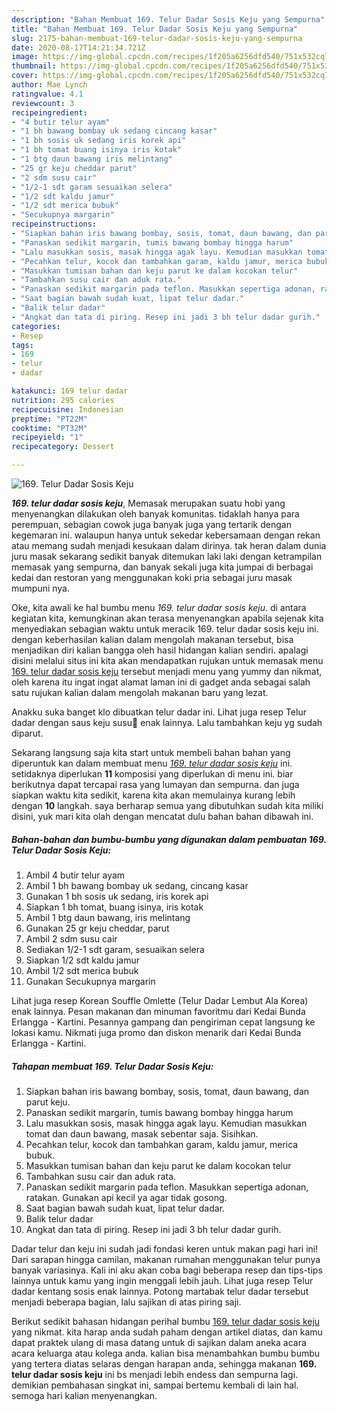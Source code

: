 ```yaml
---
description: "Bahan Membuat 169. Telur Dadar Sosis Keju yang Sempurna"
title: "Bahan Membuat 169. Telur Dadar Sosis Keju yang Sempurna"
slug: 2175-bahan-membuat-169-telur-dadar-sosis-keju-yang-sempurna
date: 2020-08-17T14:21:34.721Z
image: https://img-global.cpcdn.com/recipes/1f205a6256dfd540/751x532cq70/169-telur-dadar-sosis-keju-foto-resep-utama.jpg
thumbnail: https://img-global.cpcdn.com/recipes/1f205a6256dfd540/751x532cq70/169-telur-dadar-sosis-keju-foto-resep-utama.jpg
cover: https://img-global.cpcdn.com/recipes/1f205a6256dfd540/751x532cq70/169-telur-dadar-sosis-keju-foto-resep-utama.jpg
author: Mae Lynch
ratingvalue: 4.1
reviewcount: 3
recipeingredient:
- "4 butir telur ayam"
- "1 bh bawang bombay uk sedang cincang kasar"
- "1 bh sosis uk sedang iris korek api"
- "1 bh tomat buang isinya iris kotak"
- "1 btg daun bawang iris melintang"
- "25 gr keju cheddar parut"
- "2 sdm susu cair"
- "1/2-1 sdt garam sesuaikan selera"
- "1/2 sdt kaldu jamur"
- "1/2 sdt merica bubuk"
- "Secukupnya margarin"
recipeinstructions:
- "Siapkan bahan iris bawang bombay, sosis, tomat, daun bawang, dan parut keju."
- "Panaskan sedikit margarin, tumis bawang bombay hingga harum"
- "Lalu masukkan sosis, masak hingga agak layu. Kemudian masukkan tomat dan daun bawang, masak sebentar saja. Sisihkan."
- "Pecahkan telur, kocok dan tambahkan garam, kaldu jamur, merica bubuk."
- "Masukkan tumisan bahan dan keju parut ke dalam kocokan telur"
- "Tambahkan susu cair dan aduk rata."
- "Panaskan sedikit margarin pada teflon. Masukkan sepertiga adonan, ratakan. Gunakan api kecil ya agar tidak gosong."
- "Saat bagian bawah sudah kuat, lipat telur dadar."
- "Balik telur dadar"
- "Angkat dan tata di piring. Resep ini jadi 3 bh telur dadar gurih."
categories:
- Resep
tags:
- 169
- telur
- dadar

katakunci: 169 telur dadar 
nutrition: 295 calories
recipecuisine: Indonesian
preptime: "PT22M"
cooktime: "PT32M"
recipeyield: "1"
recipecategory: Dessert

---
```



![169. Telur Dadar Sosis Keju](https://img-global.cpcdn.com/recipes/1f205a6256dfd540/751x532cq70/169-telur-dadar-sosis-keju-foto-resep-utama.jpg)

<b><i>169. telur dadar sosis keju</i></b>, Memasak merupakan suatu hobi yang menyenangkan dilakukan oleh banyak komunitas. tidaklah hanya para perempuan, sebagian cowok juga banyak juga yang tertarik dengan kegemaran ini. walaupun hanya untuk sekedar kebersamaan dengan rekan atau memang sudah menjadi kesukaan dalam dirinya. tak heran dalam dunia juru masak sekarang sedikit banyak ditemukan laki laki dengan ketrampilan memasak yang sempurna, dan banyak sekali juga kita jumpai di berbagai kedai dan restoran yang menggunakan koki pria sebagai juru masak mumpuni nya.

Oke, kita awali ke hal bumbu menu <i>169. telur dadar sosis keju</i>. di antara kegiatan kita, kemungkinan akan terasa menyenangkan apabila sejenak kita menyediakan sebagian waktu untuk meracik 169. telur dadar sosis keju ini. dengan keberhasilan kalian dalam mengolah makanan tersebut, bisa menjadikan diri kalian bangga oleh hasil hidangan kalian sendiri. apalagi disini melalui situs ini kita akan mendapatkan rujukan untuk memasak menu <u>169. telur dadar sosis keju</u> tersebut menjadi menu yang yummy dan nikmat, oleh karena itu ingat ingat alamat laman ini di gadget anda sebagai salah satu rujukan kalian dalam mengolah makanan baru yang lezat.

Anakku suka banget klo dibuatkan telur dadar ini. Lihat juga resep Telur dadar dengan saus keju susu💓 enak lainnya. Lalu tambahkan keju yg sudah diparut.


Sekarang langsung saja kita start untuk membeli bahan bahan yang diperuntuk kan dalam membuat menu <u><i>169. telur dadar sosis keju</i></u> ini. setidaknya diperlukan <b>11</b> komposisi yang diperlukan di menu ini. biar berikutnya dapat tercapai rasa yang lumayan dan sempurna. dan juga siapkan waktu kita sedikit, karena kita akan memulainya kurang lebih dengan <b>10</b> langkah. saya berharap semua yang dibutuhkan sudah kita miliki disini, yuk mari kita olah dengan mencatat dulu bahan bahan dibawah ini.

<!--inarticleads1-->

##### Bahan-bahan dan bumbu-bumbu yang digunakan dalam pembuatan 169. Telur Dadar Sosis Keju:

1. Ambil 4 butir telur ayam
1. Ambil 1 bh bawang bombay uk sedang, cincang kasar
1. Gunakan 1 bh sosis uk sedang, iris korek api
1. Siapkan 1 bh tomat, buang isinya, iris kotak
1. Ambil 1 btg daun bawang, iris melintang
1. Gunakan 25 gr keju cheddar, parut
1. Ambil 2 sdm susu cair
1. Sediakan 1/2-1 sdt garam, sesuaikan selera
1. Siapkan 1/2 sdt kaldu jamur
1. Ambil 1/2 sdt merica bubuk
1. Gunakan Secukupnya margarin


Lihat juga resep Korean Souffle Omlette (Telur Dadar Lembut Ala Korea) enak lainnya. Pesan makanan dan minuman favoritmu dari Kedai Bunda Erlangga - Kartini. Pesannya gampang dan pengiriman cepat langsung ke lokasi kamu. Nikmati juga promo dan diskon menarik dari Kedai Bunda Erlangga - Kartini. 

<!--inarticleads2-->

##### Tahapan membuat 169. Telur Dadar Sosis Keju:

1. Siapkan bahan iris bawang bombay, sosis, tomat, daun bawang, dan parut keju.
1. Panaskan sedikit margarin, tumis bawang bombay hingga harum
1. Lalu masukkan sosis, masak hingga agak layu. Kemudian masukkan tomat dan daun bawang, masak sebentar saja. Sisihkan.
1. Pecahkan telur, kocok dan tambahkan garam, kaldu jamur, merica bubuk.
1. Masukkan tumisan bahan dan keju parut ke dalam kocokan telur
1. Tambahkan susu cair dan aduk rata.
1. Panaskan sedikit margarin pada teflon. Masukkan sepertiga adonan, ratakan. Gunakan api kecil ya agar tidak gosong.
1. Saat bagian bawah sudah kuat, lipat telur dadar.
1. Balik telur dadar
1. Angkat dan tata di piring. Resep ini jadi 3 bh telur dadar gurih.


Dadar telur dan keju ini sudah jadi fondasi keren untuk makan pagi hari ini! Dari sarapan hingga camilan, makanan rumahan menggunakan telur punya banyak variasinya. Kali ini aku akan coba bagi beberapa resep dan tips-tips lainnya untuk kamu yang ingin menggali lebih jauh. Lihat juga resep Telur dadar kentang sosis enak lainnya. Potong martabak telur dadar tersebut menjadi beberapa bagian, lalu sajikan di atas piring saji. 

Berikut sedikit bahasan hidangan perihal bumbu <u>169. telur dadar sosis keju</u> yang nikmat. kita harap anda sudah paham dengan artikel diatas, dan kamu dapat praktek ulang di masa datang untuk di sajikan dalam aneka acara acara keluarga atau kolega anda. kalian bisa menambahkan bumbu bumbu yang tertera diatas selaras dengan harapan anda, sehingga makanan <b>169. telur dadar sosis keju</b> ini bs menjadi lebih endess dan sempurna lagi. demikian pembahasan singkat ini, sampai bertemu kembali di lain hal. semoga hari kalian menyenangkan.
